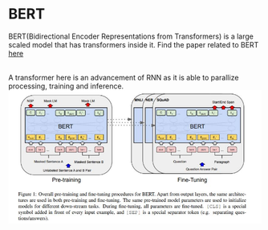 # BERT
<p>BERT(Bidirectional Encoder Representations from Transformers) is a large scaled model that has transformers inside it. Find the paper related to BERT <a href = "https://arxiv.org/pdf/1810.04805.pdf">here </a></p>
<br>A transformer here is an advancement of RNN as it is able to parallize processing, training and inference.
<img src='https://github.com/Shreyash008/Sentiment-analysis-NLP/blob/main/Bert/images/Capture.JPG'> </img>
